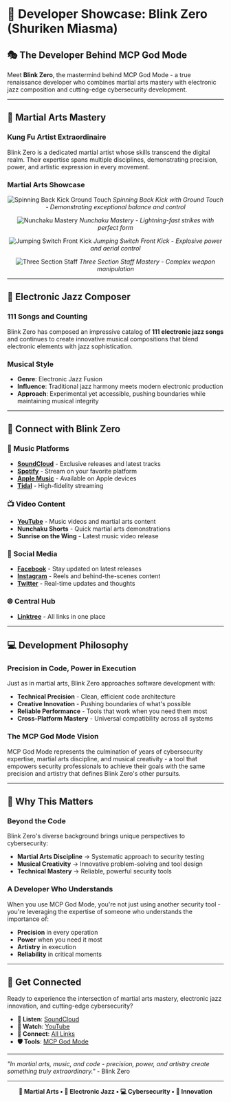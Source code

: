 # 🥋 Developer Showcase: Blink Zero (Shuriken Miasma)

## 🎭 **The Developer Behind MCP God Mode**

Meet **Blink Zero**, the mastermind behind MCP God Mode - a true renaissance developer who combines martial arts mastery with electronic jazz composition and cutting-edge cybersecurity development.

---

## 🥋 **Martial Arts Mastery**

### **Kung Fu Artist Extraordinaire**
Blink Zero is a dedicated martial artist whose skills transcend the digital realm. Their expertise spans multiple disciplines, demonstrating precision, power, and artistic expression in every movement.

### **Martial Arts Showcase**

<div align="center">

![Spinning Back Kick Ground Touch](images/spinning-back-kick-ground-touch.gif)
*Spinning Back Kick with Ground Touch - Demonstrating exceptional balance and control*

![Nunchaku Mastery](images/nunchaku-shuriken-miasma.gif)
*Nunchaku Mastery - Lightning-fast strikes with perfect form*

![Jumping Switch Front Kick](images/jumping-switch-front-kick-shuriken-miasma.gif)
*Jumping Switch Front Kick - Explosive power and aerial control*

![Three Section Staff](images/3section-stall-sanjiegun.gif)
*Three Section Staff Mastery - Complex weapon manipulation*

</div>

---

## 🎵 **Electronic Jazz Composer**

### **111 Songs and Counting**
Blink Zero has composed an impressive catalog of **111 electronic jazz songs** and continues to create innovative musical compositions that blend electronic elements with jazz sophistication.

### **Musical Style**
- **Genre**: Electronic Jazz Fusion
- **Influence**: Traditional jazz harmony meets modern electronic production
- **Approach**: Experimental yet accessible, pushing boundaries while maintaining musical integrity

---

## 🔗 **Connect with Blink Zero**

### **🎵 Music Platforms**
- **[SoundCloud](https://soundcloud.com/shurikenmiasma)** - Exclusive releases and latest tracks
- **[Spotify](https://linktr.ee/shurikenmiasma)** - Stream on your favorite platform
- **[Apple Music](https://linktr.ee/shurikenmiasma)** - Available on Apple devices
- **[Tidal](https://linktr.ee/shurikenmiasma)** - High-fidelity streaming

### **📺 Video Content**
- **[YouTube](https://linktr.ee/shurikenmiasma)** - Music videos and martial arts content
- **Nunchaku Shorts** - Quick martial arts demonstrations
- **Sunrise on the Wing** - Latest music video release

### **📱 Social Media**
- **[Facebook](https://linktr.ee/shurikenmiasma)** - Stay updated on latest releases
- **[Instagram](https://linktr.ee/shurikenmiasma)** - Reels and behind-the-scenes content
- **[Twitter](https://linktr.ee/shurikenmiasma)** - Real-time updates and thoughts

### **🌐 Central Hub**
- **[Linktree](https://linktr.ee/shurikenmiasma)** - All links in one place

---

## 💻 **Development Philosophy**

### **Precision in Code, Power in Execution**
Just as in martial arts, Blink Zero approaches software development with:
- **Technical Precision** - Clean, efficient code architecture
- **Creative Innovation** - Pushing boundaries of what's possible
- **Reliable Performance** - Tools that work when you need them most
- **Cross-Platform Mastery** - Universal compatibility across all systems

### **The MCP God Mode Vision**
MCP God Mode represents the culmination of years of cybersecurity expertise, martial arts discipline, and musical creativity - a tool that empowers security professionals to achieve their goals with the same precision and artistry that defines Blink Zero's other pursuits.

---

## 🎯 **Why This Matters**

### **Beyond the Code**
Blink Zero's diverse background brings unique perspectives to cybersecurity:
- **Martial Arts Discipline** → Systematic approach to security testing
- **Musical Creativity** → Innovative problem-solving and tool design
- **Technical Mastery** → Reliable, powerful security tools

### **A Developer Who Understands**
When you use MCP God Mode, you're not just using another security tool - you're leveraging the expertise of someone who understands the importance of:
- **Precision** in every operation
- **Power** when you need it most
- **Artistry** in execution
- **Reliability** in critical moments

---

## 🌟 **Get Connected**

Ready to experience the intersection of martial arts mastery, electronic jazz innovation, and cutting-edge cybersecurity?

- **🎵 Listen**: [SoundCloud](https://soundcloud.com/shurikenmiasma)
- **🥋 Watch**: [YouTube](https://linktr.ee/shurikenmiasma) 
- **🔗 Connect**: [All Links](https://linktr.ee/shurikenmiasma)
- **🛡️ Tools**: [MCP God Mode](../README.md)

---

*"In martial arts, music, and code - precision, power, and artistry create something truly extraordinary."* - Blink Zero

---

<div align="center">

**🥋 Martial Arts • 🎵 Electronic Jazz • 💻 Cybersecurity • 🚀 Innovation**

</div>
